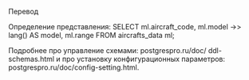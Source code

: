 Перевод

Определение представления:
 SELECT ml.aircraft_code,
    ml.model ->> lang() AS model,
    ml.range
   FROM aircrafts_data ml;


   Подробнее про управление схемами: postgrespro.ru/doc/
ddl-schemas.html и про установку конфигурационных параметров: postgrespro.ru/doc/config-setting.html.